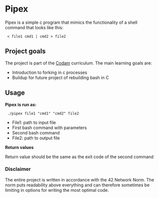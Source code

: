 # Pipex
Pipex is a simple c program that mimics the functionality of a shell command that looks like this:

   ```console
    < file1 cmd1 | cmd2 > file2
   ```

## Project goals

The project is part of the [Codam](https://www.codam.nl/studying-at-codam) curriculum. The main learning goals are:
- Introduction to forking in c processes
- Buildup for future project of rebuilding bash in C

## Usage

**Pipex is run as:**
   ```console
    ./pipex file1 "cmd1" "cmd2" file2
   ```
- File1: path to input file
- First bash command with parameters
- Second bash command
- File2: path to output file

**Return values**

Return value should be the same as the exit code of the second command

### Disclaimer

The entire project is written in accordance with the 42 Network Norm. 
The norm puts readability above everything and can therefore sometimes be limiting in options for writing the most optimal code.
